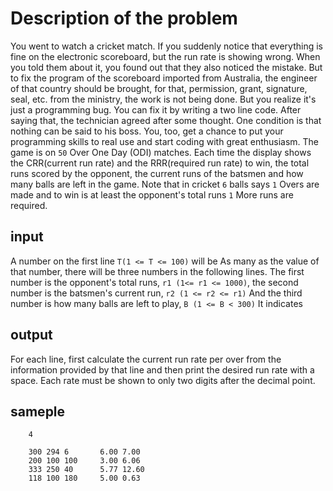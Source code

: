# Description of the problem

You went to watch a cricket match. If you suddenly notice that everything is fine on the electronic scoreboard, but the run rate is showing wrong. When you told them about it, you found out that they also noticed the mistake. But to fix the program of the scoreboard imported from Australia, the engineer of that country should be brought, for that, permission, grant, signature, seal, etc. from the ministry, the work is not being done. But you realize it's just a programming bug. You can fix it by writing a two line code. After saying that, the technician agreed after some thought. One condition is that nothing can be said to his boss. You, too, get a chance to put your programming skills to real use and start coding with great enthusiasm. The game is on `50` Over One Day (ODI) matches. Each time the display shows the CRR(current run rate) and the RRR(required run rate) to win, the total runs scored by the opponent, the current runs of the batsmen and how many balls are left in the game. Note that in cricket `6` balls says `1` Overs are made and to win is at least the opponent's total runs `1` More runs are required.

## input

A number on the first line `T(1 <= T <= 100)` will be As many as the value of that number, there will be three numbers in the following lines. The first number is the opponent's total runs, `r1 (1<= r1 <= 1000)`, the second number is the batsmen's current run, `r2 (1 <= r2 <= r1)` And the third number is how many balls are left to play, `B (1 <= B < 300)` It indicates

## output

For each line, first calculate the current run rate per over from the information provided by that line and then print the desired run rate with a space. Each rate must be shown to only two digits after the decimal point.


## sameple

		4
		
		300 294 6		6.00 7.00
		200 100 100		3.00 6.06
		333 250 40		5.77 12.60
		118 100 180 	5.00 0.63